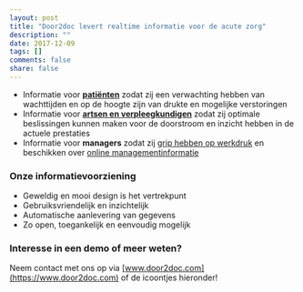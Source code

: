 ```yaml
---
layout: post
title: "Door2doc levert realtime informatie voor de acute zorg"
description: ""
date: 2017-12-09
tags: []
comments: false
share: false
---
```

* Informatie voor **[patiënten](https://www.youtube.com/watch?v=US4czGe6rx0)** zodat zij een verwachting hebben van wachttijden en op de hoogte zijn van drukte en mogelijke verstoringen
* Informatie voor **[artsen en verpleegkundigen](http://docs.door2doc.com/2017-12-07/prijsindicatie/)** zodat zij optimale beslissingen kunnen maken voor de doorstroom en inzicht hebben in de actuele prestaties
* Informatie voor **managers** zodat zij [grip hebben op werkdruk](http://docs.door2doc.com/2017-12-08/Grip-op-werkdruk/) en beschikken over [online managementinformatie](http://docs.door2doc.com/2017-12-04/Door2doc-Reporting/)

### Onze informatievoorziening
* Geweldig en mooi design is het vertrekpunt
* Gebruiksvriendelijk en inzichtelijk
* Automatische aanlevering van gegevens
* Zo open, toegankelijk en eenvoudig mogelijk

### Interesse in een demo of meer weten?
Neem contact met ons op via [www.door2doc.com](https://www.door2doc.com) of de icoontjes hieronder!
